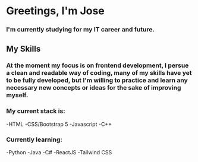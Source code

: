 # Greetings, I'm Jose

### I'm currently studying for my IT career and future.

## My Skills 

### At the moment my focus is on frontend development, I persue a clean and readable way of coding, many of my skills have yet to be fully developed, but I'm willing to practice and learn any necessary new concepts or ideas for the sake of improving myself. 
### My current stack is:

-HTML
-CSS/Bootstrap 5
-Javascript 
-C++

### Currently learning: 

-Python
-Java
-C#
-ReactJS
-Tailwind CSS




